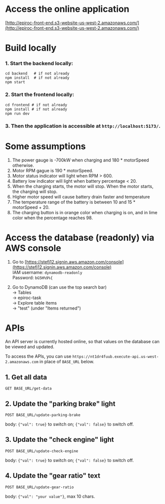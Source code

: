 # Access the online application
[http://epiroc-front-end.s3-website-us-west-2.amazonaws.com/](http://epiroc-front-end.s3-website-us-west-2.amazonaws.com/)

# Build locally
### 1. Start the backend locally:
```shell
cd backend   # if not already
npm install  # if not already
npm start
```

### 2. Start the frontend locally:
```shell
cd frontend # if not already
npm install # if not already 
npm run dev
```
### 3. Then the application is accessible at `http://localhost:5173/`.

# Some assumptions
1. The power gauge is -700kW when charging and 180 * motorSpeed otherwise.
2. Motor RPM gague is 190 * motorSpeed.
3. Motor status indicator will light when RPM > 600.
4. Battery low indicator will light when battery percentage < 20.
5. When the charging starts, the motor will stop. When the motor starts, the charging will stop.
6. Higher motor speed will cause battery drain faster and temperature 
7. The temperature range of the battery is between 10 and 15 * motorSpeed + 20.
8. The charging button is in orange color when charging is on, and in lime color when the percentage reaches 98.

# Access the database (readonly) via AWS console

1. Go to [https://stefj12.signin.aws.amazon.com/console](https://stefj12.signin.aws.amazon.com/console)<br>
IAM username: `dynamodb-readonly`<br>
Password: `bG5H%9%{`

2. Go to DynamoDB (can use the top search bar) <br>
     -> Tables <br>
     -> epiroc-task <br>
     -> Explore table items <br>
     -> "test" (under "Items returned")

# APIs
An API server is currently hosted online, so that values on the database can be viewed and updated.

To access the APIs, you can use `https://nt1dr4fuub.execute-api.us-west-2.amazonaws.com` in place of `BASE_URL` below.

## 1. Get all data

`GET BASE_URL/get-data`

## 2. Update the "parking brake" light

`POST BASE_URL/update-parking-brake`

body: `{"val": true}` to switch on; `{"val": false}` to switch off.


## 3. Update the "check engine" light

`POST BASE_URL/update-check-engine`

body: `{"val": true}` to switch on; `{"val": false}` to switch off.

## 4. Update the "gear ratio" text

`POST BASE_URL/update-gear-ratio`

body: `{"val": "your value"}`, max 10 chars.


